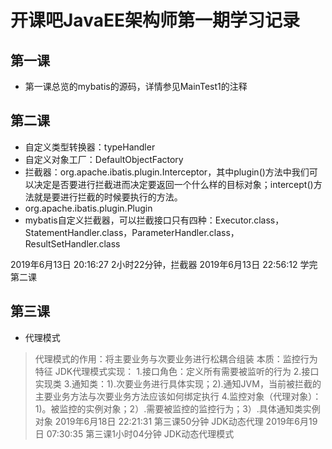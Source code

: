 # 开课吧JavaEE架构师第一期学习记录

## 第一课
- 第一课总览的mybatis的源码，详情参见MainTest1的注释

## 第二课
- 自定义类型转换器：typeHandler
- 自定义对象工厂：DefaultObjectFactory
- 拦截器：org.apache.ibatis.plugin.Interceptor，其中plugin()方法中我们可以决定是否要进行拦截进而决定要返回一个什么样的目标对象；intercept()方法就是要进行拦截的时候要执行的方法。
- org.apache.ibatis.plugin.Plugin
- mybatis自定义拦截器，可以拦截接口只有四种：Executor.class，StatementHandler.class，ParameterHandler.class，ResultSetHandler.class

2019年6月13日 20:16:27 2小时22分钟，拦截器
2019年6月13日 22:56:12 学完第二课

## 第三课
- 代理模式
> 代理模式的作用：将主要业务与次要业务进行松耦合组装
本质：监控行为特征
JDK代理模式实现：
    1.接口角色：定义所有需要被监听的行为
    2.接口实现类
    3.通知类：1).次要业务进行具体实现；2).通知JVM，当前被拦截的主要业务方法与次要业务方法应该如何绑定执行
    4.监控对象（代理对象）：1)。被监控的实例对象；2）.需要被监控的监控行为；3）.具体通知类实例对象
2019年6月18日 22:21:31 第三课50分钟 JDK动态代理
2019年6月19日 07:30:35 第三课1小时04分钟 JDK动态代理模式